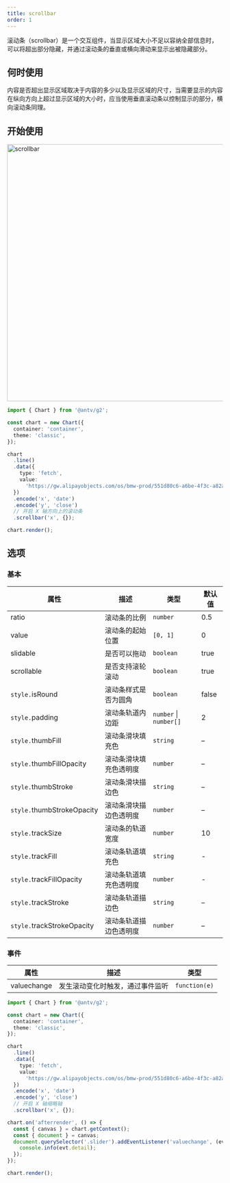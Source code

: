 ```yaml
---
title: scrollbar
order: 1
---
```


滚动条（scrollbar）是一个交互组件，当显示区域大小不足以容纳全部信息时，可以将超出部分隐藏，并通过滚动条的垂直或横向滑动来显示出被隐藏部分。

## 何时使用

内容是否超出显示区域取决于内容的多少以及显示区域的尺寸，当需要显示的内容在纵向方向上超过显示区域的大小时，应当使用垂直滚动条以控制显示的部分，横向滚动条同理。

## 开始使用

<img alt="scrollbar" src="https://mdn.alipayobjects.com/huamei_qa8qxu/afts/img/A*ompnRpW0vycAAAAAAAAAAAAADmJ7AQ/original" width="600" />

```ts
import { Chart } from '@antv/g2';

const chart = new Chart({
  container: 'container',
  theme: 'classic',
});

chart
  .line()
  .data({
    type: 'fetch',
    value:
      'https://gw.alipayobjects.com/os/bmw-prod/551d80c6-a6be-4f3c-a82a-abd739e12977.csv',
  })
  .encode('x', 'date')
  .encode('y', 'close')
  // 开启 X 轴方向上的滚动条
  .scrollbar('x', {});

chart.render();
```

## 选项

### 基本

| 属性                       | 描述                   | 类型                   | 默认值 |
| -------------------------- | ---------------------- | ---------------------- | ------ |
| ratio                      | 滚动条的比例             | `number`               | 0.5   |
| value                      | 滚动条的起始位置          | `[0, 1]`               | 0   |
| slidable                   | 是否可以拖动           | `boolean`              | true   |
| scrollable                 | 是否支持滚轮滚动       | `boolean`              | true   |
| `style.`isRound            | 滚动条样式是否为圆角   | `boolean`              | false  |
| `style.`padding            | 滚动条轨道内边距       | `number` \| `number[]` | 2      |
| `style.`thumbFill          | 滚动条滑块填充色       | `string`               | –      |
| `style.`thumbFillOpacity   | 滚动条滑块填充色透明度 | `number`               | –      |
| `style.`thumbStroke        | 滚动条滑块描边色       | `string`               | –      |
| `style.`thumbStrokeOpacity | 滚动条滑块描边色透明度 | `number`               | –      |
| `style.`trackSize          | 滚动条的轨道宽度       | `number`               | 10     |
| `style.`trackFill          | 滚动条轨道填充色       | `string`               | -      |
| `style.`trackFillOpacity   | 滚动条轨道填充色透明度 | `number`               | -      |
| `style.`trackStroke        | 滚动条轨道描边色       | `string`               | –      |
| `style.`trackStrokeOpacity | 滚动条轨道描边色透明度 | `number`               | –      |

### 事件

| 属性        | 描述                             | 类型          |
| ----------- | -------------------------------- | ------------- |
| valuechange | 发生滚动变化时触发，通过事件监听 | `function(e)` |

```ts
import { Chart } from '@antv/g2';

const chart = new Chart({
  container: 'container',
  theme: 'classic',
});

chart
  .line()
  .data({
    type: 'fetch',
    value:
      'https://gw.alipayobjects.com/os/bmw-prod/551d80c6-a6be-4f3c-a82a-abd739e12977.csv',
  })
  .encode('x', 'date')
  .encode('y', 'close')
  // 开启 X 轴缩略轴
  .scrollbar('x', {});

chart.on('afterrender', () => {
  const { canvas } = chart.getContext();
  const { document } = canvas;
  document.querySelector('.slider').addEventListener('valuechange', (evt) => {
    console.info(evt.detail);
  });
});

chart.render();
```
